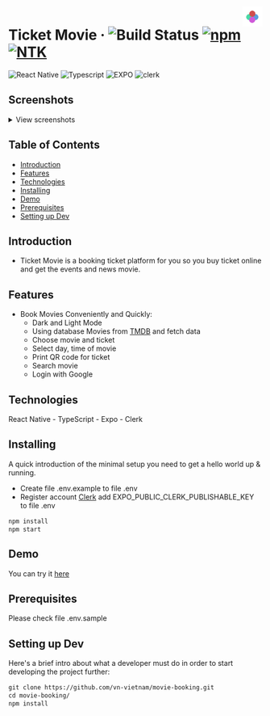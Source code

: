 <img src="./assets/images/adaptive-icon.png" width="40px" alt="Logo" align="right">

# Ticket Movie &middot; ![Build Status](https://img.shields.io/badge/build-passing-brightgreen) [![npm](https://img.shields.io/npm/v/npm.svg?style=flat-square)](https://www.npmjs.com/package/npm) [![NTK](https://img.shields.io/badge/NTK-welcome-brightgreen.svg?style=flat-square)](https://github.com/vn-vietnam)

![React Native](https://img.shields.io/badge/ReactNative-brown?logo=react)
![Typescript](https://img.shields.io/badge/TypeScirpt-green?logo=typescript)
![EXPO](https://img.shields.io/badge/expo-red?logo=expo)
![clerk](https://img.shields.io/badge/Clerk-black?logo=clerk)

<!-- ![Background Image](./assets/images/screens/1.jpg) -->

## Screenshots

<details>
	<summary>View screenshots</summary>
<p align="left">
  <img src="./assets/images/screens/1.jpg" width="200"  />
  <img src="./assets/images/screens/2.jpg" width="200"  />
  <img src="./assets/images/screens/3.jpg" width="200"  />
  <img src="./assets/images/screens/4.jpg" width="200"  />
  <img src="./assets/images/screens/5.jpg" width="200"  />
  <img src="./assets/images/screens/6.jpg" width="200"  />
  <img src="./assets/images/screens/6.jpg" width="200"  />
  <img src="./assets/images/screens/7.jpg" width="200"  />
  <img src="./assets/images/screens/8.jpg" width="200"  />
  <img src="./assets/images/screens/9.jpg" width="200"  />
</p>
</details>

## Table of Contents

- [Introduction](#Introduction)
- [Features](#Features)
- [Technologies](#Technologies)
- [Installing](#Installing)
- [Demo](#Demo)
- [Prerequisites](#Prerequisites)
- [Setting up Dev](#Setting-up-Dev)

## Introduction

- Ticket Movie is a booking ticket platform for you so you buy ticket online and get the events and news movie.

## Features

- Book Movies Conveniently and Quickly:
  - Dark and Light Mode
  - Using database Movies from [TMDB](https://www.themoviedb.org) and fetch data
  - Choose movie and ticket
  - Select day, time of movie
  - Print QR code for ticket
  - Search movie
  - Login with Google

## Technologies

React Native - TypeScript - Expo - Clerk

## Installing

A quick introduction of the minimal setup you need to get a hello world up &
running.

- Create file .env.example to file .env
- Register account [Clerk](https://clerk.com) add EXPO_PUBLIC_CLERK_PUBLISHABLE_KEY to file .env

```shell
npm install
npm start
```

## Demo

You can try it [here](https://expo.dev/preview/update?message=update&updateRuntimeVersion=1.0.0&createdAt=2024-04-16T04%3A19%3A18.321Z&slug=exp&projectId=d2961c41-5aab-4f9c-bbb3-e3e1eb597e25&group=32f5aadc-b9fb-44ee-bc33-1df1499f4bae)

## Prerequisites

Please check file .env.sample

## Setting up Dev

Here's a brief intro about what a developer must do in order to start developing
the project further:

```shell
git clone https://github.com/vn-vietnam/movie-booking.git
cd movie-booking/
npm install
```

